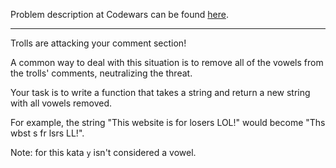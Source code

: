 Problem description at Codewars can be found
[here](https://www.codewars.com/kata/52fba66badcd10859f00097e/train/python).

-------------

Trolls are attacking your comment section!
<br>

A common way to deal with this situation is to remove all of the vowels from the trolls' comments,
neutralizing the threat.
<br>

Your task is to write a function that takes a string and return a new string with all vowels
removed.
<br>

For example, the string "This website is for losers LOL!" would become "Ths wbst s fr lsrs LL!".
<br>

Note: for this kata `y` isn't considered a vowel.
